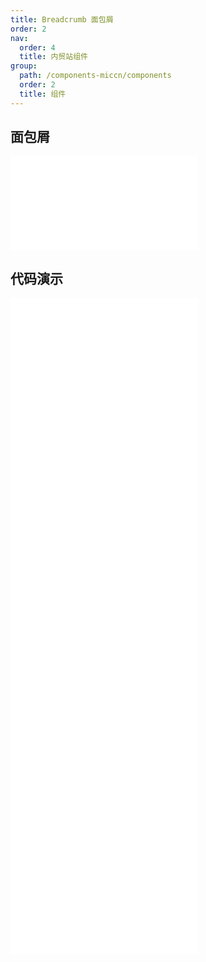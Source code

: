 ```yaml
---
title: Breadcrumb 面包屑
order: 2
nav:
  order: 4
  title: 内贸站组件
group:
  path: /components-miccn/components
  order: 2
  title: 组件
---
```


## 面包屑

<div>
<embed src="@docs-common/breadcrumb/index.md"></embed>
</div>
        
## 代码演示

<Row gutter=8>

  <Col span=12>
    
  <div class="code-box"><embed src="@abiz-rc-miccn/breadcrumb/demo/basic-breadcrumb-miccn.md"></embed></div>
          
  <div class="code-box"><embed src="@abiz-rc-miccn/breadcrumb/demo/router-4-breadcrumb-miccn.md"></embed></div>
          
  <div class="code-box"><embed src="@abiz-rc-miccn/breadcrumb/demo/overlay-breadcrumb-miccn.md"></embed></div>
          
  </Col>
          
  <Col span=12>
    
  <div class="code-box"><embed src="@abiz-rc-miccn/breadcrumb/demo/withIcon-breadcrumb-miccn.md"></embed></div>
          
  <div class="code-box"><embed src="@abiz-rc-miccn/breadcrumb/demo/separator-breadcrumb-miccn.md"></embed></div>
          
  <div class="code-box"><embed src="@abiz-rc-miccn/breadcrumb/demo/separator-indepent-breadcrumb-miccn.md"></embed></div>
          
  </Col>
          
</Row>
        
<div><embed src="@docs-common/breadcrumb/index-api.md"></embed><div>
        